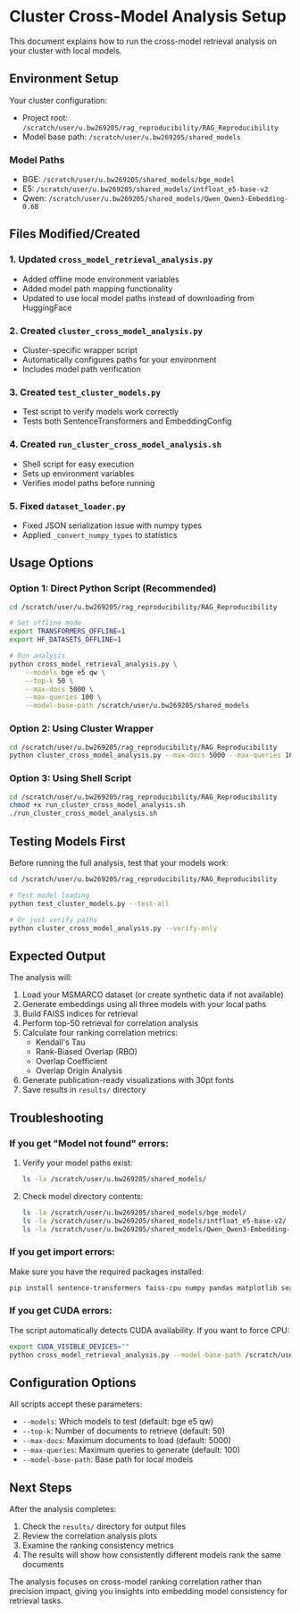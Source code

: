 # Cluster Cross-Model Analysis Setup

This document explains how to run the cross-model retrieval analysis on your cluster with local models.

## Environment Setup

Your cluster configuration:
- Project root: `/scratch/user/u.bw269205/rag_reproducibility/RAG_Reproducibility`
- Model base path: `/scratch/user/u.bw269205/shared_models`

### Model Paths
- BGE: `/scratch/user/u.bw269205/shared_models/bge_model`
- E5: `/scratch/user/u.bw269205/shared_models/intfloat_e5-base-v2`
- Qwen: `/scratch/user/u.bw269205/shared_models/Qwen_Qwen3-Embedding-0.6B`

## Files Modified/Created

### 1. Updated `cross_model_retrieval_analysis.py`
- Added offline mode environment variables
- Added model path mapping functionality
- Updated to use local model paths instead of downloading from HuggingFace

### 2. Created `cluster_cross_model_analysis.py`
- Cluster-specific wrapper script
- Automatically configures paths for your environment
- Includes model path verification

### 3. Created `test_cluster_models.py`
- Test script to verify models work correctly
- Tests both SentenceTransformers and EmbeddingConfig

### 4. Created `run_cluster_cross_model_analysis.sh`
- Shell script for easy execution
- Sets up environment variables
- Verifies model paths before running

### 5. Fixed `dataset_loader.py`
- Fixed JSON serialization issue with numpy types
- Applied `_convert_numpy_types` to statistics

## Usage Options

### Option 1: Direct Python Script (Recommended)
```bash
cd /scratch/user/u.bw269205/rag_reproducibility/RAG_Reproducibility

# Set offline mode
export TRANSFORMERS_OFFLINE=1
export HF_DATASETS_OFFLINE=1

# Run analysis
python cross_model_retrieval_analysis.py \
    --models bge e5 qw \
    --top-k 50 \
    --max-docs 5000 \
    --max-queries 100 \
    --model-base-path /scratch/user/u.bw269205/shared_models
```

### Option 2: Using Cluster Wrapper
```bash
cd /scratch/user/u.bw269205/rag_reproducibility/RAG_Reproducibility
python cluster_cross_model_analysis.py --max-docs 5000 --max-queries 100
```

### Option 3: Using Shell Script
```bash
cd /scratch/user/u.bw269205/rag_reproducibility/RAG_Reproducibility
chmod +x run_cluster_cross_model_analysis.sh
./run_cluster_cross_model_analysis.sh
```

## Testing Models First

Before running the full analysis, test that your models work:

```bash
cd /scratch/user/u.bw269205/rag_reproducibility/RAG_Reproducibility

# Test model loading
python test_cluster_models.py --test-all

# Or just verify paths
python cluster_cross_model_analysis.py --verify-only
```

## Expected Output

The analysis will:
1. Load your MSMARCO dataset (or create synthetic data if not available)
2. Generate embeddings using all three models with your local paths
3. Build FAISS indices for retrieval
4. Perform top-50 retrieval for correlation analysis
5. Calculate four ranking correlation metrics:
   - Kendall's Tau
   - Rank-Biased Overlap (RBO)
   - Overlap Coefficient
   - Overlap Origin Analysis
6. Generate publication-ready visualizations with 30pt fonts
7. Save results in `results/` directory

## Troubleshooting

### If you get "Model not found" errors:
1. Verify your model paths exist:
   ```bash
   ls -la /scratch/user/u.bw269205/shared_models/
   ```

2. Check model directory contents:
   ```bash
   ls -la /scratch/user/u.bw269205/shared_models/bge_model/
   ls -la /scratch/user/u.bw269205/shared_models/intfloat_e5-base-v2/
   ls -la /scratch/user/u.bw269205/shared_models/Qwen_Qwen3-Embedding-0.6B/
   ```

### If you get import errors:
Make sure you have the required packages installed:
```bash
pip install sentence-transformers faiss-cpu numpy pandas matplotlib seaborn scipy torch
```

### If you get CUDA errors:
The script automatically detects CUDA availability. If you want to force CPU:
```bash
export CUDA_VISIBLE_DEVICES=""
python cross_model_retrieval_analysis.py --model-base-path /scratch/user/u.bw269205/shared_models
```

## Configuration Options

All scripts accept these parameters:
- `--models`: Which models to test (default: bge e5 qw)
- `--top-k`: Number of documents to retrieve (default: 50)
- `--max-docs`: Maximum documents to load (default: 5000)
- `--max-queries`: Maximum queries to generate (default: 100)
- `--model-base-path`: Base path for local models

## Next Steps

After the analysis completes:
1. Check the `results/` directory for output files
2. Review the correlation analysis plots
3. Examine the ranking consistency metrics
4. The results will show how consistently different models rank the same documents

The analysis focuses on cross-model ranking correlation rather than precision impact, giving you insights into embedding model consistency for retrieval tasks.

